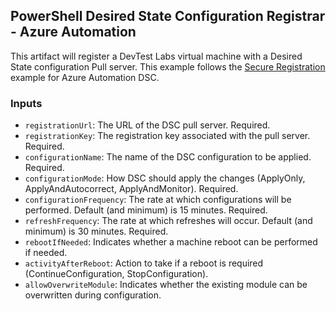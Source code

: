 ## PowerShell Desired State Configuration Registrar - Azure Automation
This artifact will register a DevTest Labs virtual machine with a Desired State configuration Pull server.
This example follows the [Secure Registration](https://docs.microsoft.com/en-us/azure/automation/automation-dsc-onboarding#secure-registration) example for Azure Automation DSC.
### Inputs
- `registrationUrl`: The URL of the DSC pull server.  Required.
- `registrationKey`: The registration key associated with the pull server.  Required.
- `configurationName`: The name of the DSC configuration to be applied.  Required.
- `configurationMode`: How DSC should apply the changes (ApplyOnly, ApplyAndAutocorrect, ApplyAndMonitor).  Required.
- `configurationFrequency`: The rate at which configurations will be performed.  Default (and minimum) is 15 minutes.  Required.
- `refreshFrequency`: The rate at which refreshes will occur.  Default (and minimum) is 30 minutes.  Required.
- `rebootIfNeeded`: Indicates whether a machine reboot can be performed if needed. 
- `activityAfterReboot`: Action to take if a reboot is required (ContinueConfiguration, StopConfiguration).
- `allowOverwriteModule`: Indicates whether the existing module can be overwritten during configuration.